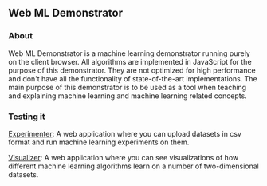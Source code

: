 ## Web ML Demonstrator

### About
Web ML Demonstrator is a machine learning demonstrator running purely on the client browser. All algorithms are implemented in JavaScript for the purpose of this demonstrator. They are not optimized for high performance and don't have all the functionality of state-of-the-art implementations. The main purpose of this demonstrator is to be used as a tool when teaching and explaining machine learning and machine learning related concepts. 

### Testing it

[Experimenter](http://aiguy.org/webml/experimenter.html): A web application where you can upload datasets in csv format and run machine learning experiments on them.

[Visualizer](http://aiguy.org/webml/index.html): A web application where you can see visualizations of how different machine learning algorithms learn on a number of two-dimensional datasets.
